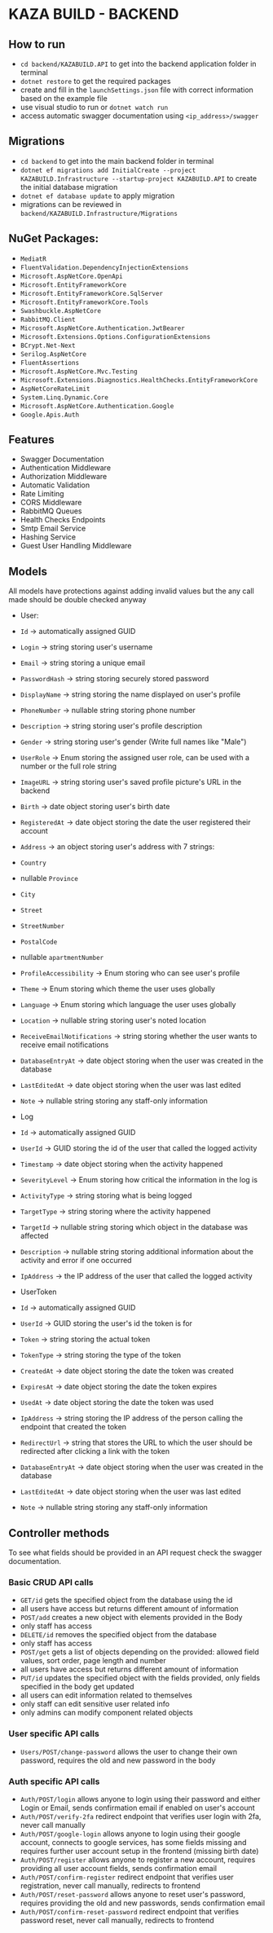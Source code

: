 # KAZA BUILD - BACKEND

## How to run
 - `cd backend/KAZABUILD.API` to get into the backend application folder in terminal
 - `dotnet restore` to get the required packages
 - create and fill in the `launchSettings.json` file with correct information based on the example file
 - use visual studio to run or `dotnet watch run`
 - access automatic swagger documentation using `<ip_address>/swagger`

## Migrations
 - `cd backend` to get into the main backend folder in terminal
 - `dotnet ef migrations add InitialCreate --project KAZABUILD.Infrastructure --startup-project KAZABUILD.API` to create the initial database migration
 - `dotnet ef database update` to apply migration
 - migrations can be reviewed in `backend/KAZABUILD.Infrastructure/Migrations`


## NuGet Packages:
- `MediatR`
- `FluentValidation.DependencyInjectionExtensions`
- `Microsoft.AspNetCore.OpenApi`
- `Microsoft.EntityFrameworkCore`
- `Microsoft.EntityFrameworkCore.SqlServer`
- `Microsoft.EntityFrameworkCore.Tools`
- `Swashbuckle.AspNetCore`
- `RabbitMQ.Client`
- `Microsoft.AspNetCore.Authentication.JwtBearer`
- `Microsoft.Extensions.Options.ConfigurationExtensions`
- `BCrypt.Net-Next`
- `Serilog.AspNetCore`
- `FluentAssertions`
- `Microsoft.AspNetCore.Mvc.Testing`
- `Microsoft.Extensions.Diagnostics.HealthChecks.EntityFrameworkCore`
- `AspNetCoreRateLimit`
- `System.Linq.Dynamic.Core`
- `Microsoft.AspNetCore.Authentication.Google`
- `Google.Apis.Auth`

## Features
- Swagger Documentation
- Authentication Middleware
- Authorization Middleware
- Automatic Validation
- Rate Limiting
- CORS Middleware
- RabbitMQ Queues
- Health Checks Endpoints
- Smtp Email Service
- Hashing Service
- Guest User Handling Middleware

## Models
All models have protections against adding invalid values but the any call made should be double checked anyway

- User: 
 - `Id` -> automatically assigned GUID
 - `Login` -> string storing user's username
 - `Email` -> string storing a unique email
 - `PasswordHash` -> string storing securely stored password
 - `DisplayName` -> string storing the name displayed on user's profile
 - `PhoneNumber` -> nullable string storing phone number
 - `Description` -> string storing user's profile description
 - `Gender` -> string storing user's gender (Write full names like "Male")
 - `UserRole` -> Enum storing the assigned user role, can be used with a number or the full role string
 - `ImageURL` -> string storing user's saved profile picture's URL in the backend
 - `Birth` -> date object storing user's birth date
 - `RegisteredAt` -> date object storing the date the user registered their account
 - `Address` -> an object storing user's address with 7 strings:
  - `Country`
  - nullable `Province`
  - `City`
  - `Street`
  - `StreetNumber`
  - `PostalCode`
  - nullable `apartmentNumber`
 - `ProfileAccessibility` -> Enum storing who can see user's profile
 - `Theme` -> Enum storing which theme the user uses globally
 - `Language` -> Enum storing which language the user uses globally 
 - `Location` -> nullable string storing user's noted location
 - `ReceiveEmailNotifications` -> string storing whether the user wants to receive email notifications
 - `DatabaseEntryAt` -> date object storing when the user was created in the database
 - `LastEditedAt` -> date object storing when the user was last edited
 - `Note` -> nullable string storing any staff-only information

- Log
 - `Id` -> automatically assigned GUID
 - `UserId` -> GUID storing the id of the user that called the logged activity
 - `Timestamp` -> date object storing when the activity happened
 - `SeverityLevel` -> Enum storing how critical the information in the log is
 - `ActivityType` -> string storing what is being logged
 - `TargetType` -> string storing where the activity happened
 - `TargetId` -> nullable string storing which object in the database was affected
 - `Description` -> nullable string storing additional information about the activity and error if one occurred
 - `IpAddress` -> the IP address of the user that called the logged activity

- UserToken
 - `Id` -> automatically assigned GUID
 - `UserId` -> GUID storing the user's id the token is for
 - `Token` -> string storing the actual token 
 - `TokenType` -> string storing the type of the token
 - `CreatedAt` -> date object storing the date the token was created
 - `ExpiresAt` -> date object storing the date the token expires
 - `UsedAt` -> date object storing the date the token was used
 - `IpAddress` -> string storing the IP address of the person calling the endpoint that created the token
 - `RedirectUrl` -> string that stores the URL to which the user should be redirected after clicking a link with the token 
 - `DatabaseEntryAt` -> date object storing when the user was created in the database
 - `LastEditedAt` -> date object storing when the user was last edited
 - `Note` -> nullable string storing any staff-only information

## Controller methods
To see what fields should be provided in an API request check the swagger documentation.

### Basic CRUD API calls
- `GET/id` gets the specified object from the database using the id
 - all users have access but returns different amount of information
- `POST/add` creates a new object with elements provided in the Body
 - only staff has access
- `DELETE/id` removes the specified object from the database
 - only staff has access
- `POST/get` gets a list of objects depending on the provided: allowed field values, sort order, page length and number
 - all users have access but returns different amount of information
- `PUT/id` updates the specified object with the fields provided, only fields specified in the body get updated
 - all users can edit information related to themselves
 - only staff can edit sensitive user related info
 - only admins can modify component related objects

### User specific API calls
- `Users/POST/change-password` allows the user to change their own password, requires the old and new password in the body

### Auth specific API calls
- `Auth/POST/login` allows anyone to login using their password and either Login or Email, sends confirmation email if enabled on user's account
- `Auth/POST/verify-2fa` redirect endpoint that verifies user login with 2fa, never call manually
- `Auth/POST/google-login` allows anyone to login using their google account, connects to google services, has some fields missing and requires further user account setup in the frontend (missing birth date)
- `Auth/POST/register` allows anyone to register a new account, requires providing all user account fields, sends confirmation email
- `Auth/POST/confirm-register` redirect endpoint that verifies user registration, never call manually, redirects to frontend
- `Auth/POST/reset-password` allows anyone to reset user's password, requires providing the old and new passwords, sends confirmation email
- `Auth/POST/confirm-reset-password` redirect endpoint that verifies password reset, never call manually, redirects to frontend